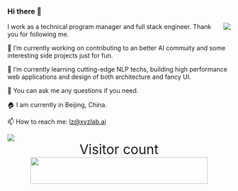 ### Hi there 👋
<img align="right" src="https://github-readme-stats.vercel.app/api?username=VXenomac&show_icons=true&count_private=true&include_all_commits=true" />

I work as a technical program manager and full stack engineer. Thank you for following me.

🔭 I’m currently working on contributing to an better AI commuity and some interesting side projects just for fun.

🌱 I’m currently learning cutting-edge NLP techs, building high performance web applications and design of both architecture and fancy UI.

💬 You can ask me any questions if you need.

🏠 I am currently in Beijing, China.

📫 How to reach me: lz@xyzlab.ai

<img align="left" src="https://github-readme-stats.vercel.app/api/top-langs/?username=VXenomac&count_private=true&include_all_commits=true" />

<p align="right">
  <p align="center" style="font-size: 30px">Visitor count<br>
  <img width="400px" height="60px" src="https://profile-counter.glitch.me/VXenomac/count.svg" />
</p>
<!--
**VXenomac/VXenomac** is a ✨ _special_ ✨ repository because its `README.md` (this file) appears on your GitHub profile.

Here are some ideas to get you started:

- 🔭 I’m currently working on ...
- 🌱 I’m currently learning ...
- 👯 I’m looking to collaborate on ...
- 🤔 I’m looking for help with ...
- 💬 Ask me about ...
- 📫 How to reach me: ...
- 😄 Pronouns: ...
- ⚡ Fun fact: ...
-->
